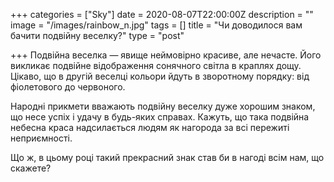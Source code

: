 +++ categories = ["Sky"] date = 2020-08-07T22:00:00Z description = "" image = "/images/rainbow_n.jpg" tags = [] title = "Чи доводилося вам бачити подвійну веселку?" type = "post"

+++ Подвійна веселка — явище неймовірно красиве, але нечасте.
Його викликає подвійне відображення сонячного світла в краплях дощу. Цікаво, що в другій веселці кольори йдуть в зворотному порядку: від фіолетового до червоного.

Народні прикмети вважають подвійну веселку дуже хорошим знаком, що несе успіх і удачу в будь-яких справах. Кажуть, що така подвійна небесна краса надсилається людям як нагорода за всі пережиті неприємності.

Що ж, в цьому році такий прекрасний знак став би в нагоді всім нам, що скажете?
